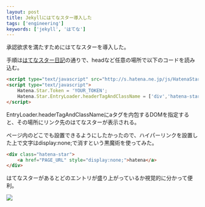 ```yaml
---
layout: post
title: Jekyllにはてなスター導入した
tags: ['engineering']
keywords: ['jekyll', 'はてな']
---
```


承認欲求を満たすためにはてなスターを導入した。

<div class="hatena-star"><a href="{{ site.fullurl }}{{ page.url}}" style="display:none;">hatena</a></div>

手順は[はてなスター日記](http://d.hatena.ne.jp/hatenastar/20070707)の通りで、headなど任意の場所で以下のコードを読み込む。

```html
<script type="text/javascript" src="http://s.hatena.ne.jp/js/HatenaStar.js"></script>
<script type="text/javascript">
    Hatena.Star.Token = 'YOUR_TOKEN';
    Hatena.Star.EntryLoader.headerTagAndClassName = ['div','hatena-star'];
</script>
```

EntryLoader.headerTagAndClassNameにaタグを内包するDOMを指定すると、その場所にリンク先のはてなスターが表示される。

ページ内のどこでも設置できるようにしたかったので、ハイパーリンクを設置した上で文字はdisplay:none;で消すという黒魔術を使ってみた。

```html
<div class="hatena-star">
    <a href="PAGE_URL" style="display:none;">hatena</a>
</div>
```

はてなスターがあるとどのエントリが盛り上がっているか視覚的に分かって便利。

![ ](/img/blog_ss_hatena_star.png)
